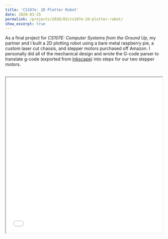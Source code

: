 ```yaml
---
title: 'CS107e: 2D Plotter Robot'
date: 2020-03-25
permalink: /projects/2020/03/cs107e-2d-plotter-robot/
show_excerpt: true
---
```


As a final project for *CS107E: Computer Systems from the Ground Up*, my partner and I built a 2D plotting robot using a bare metal raspberry pie, a custom laser cut chassis, and stepper motors purchased off Amazon. I personally did all of the mechanical design and wrote the G-code parser to translate g-code (exported from [Inkscape](https://inkscape.org/)) into steps for our two stepper motors. 

<br>
<iframe width="100%" height="500" src="/images/projects/cs107e.mp4">